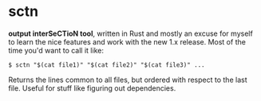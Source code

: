 # sctn

**output interSeCTioN tool**, written in Rust and mostly
an excuse for myself to learn the nice features and work
with the new 1.x release. Most of the time you'd want to
call it like:

```shell
$ sctn "$(cat file1)" "$(cat file2)" "$(cat file3)" ...
```

Returns the lines common to all files, but ordered with
respect to the last file. Useful for stuff like figuring
out dependencies.
